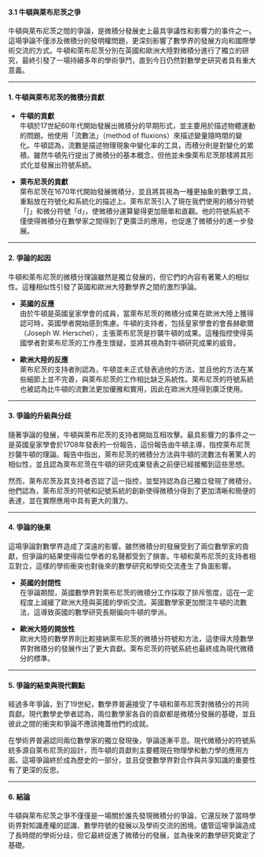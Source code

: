 #### 3.1 牛頓與萊布尼茨之爭

牛頓與萊布尼茨之間的爭論，是微積分發展史上最具爭議性和影響力的事件之一。這場爭論不僅涉及微積分的發明權問題，更深刻影響了數學界的發展方向和國際學術交流的方式。牛頓和萊布尼茨分別在英國和歐洲大陸對微積分進行了獨立的研究，最終引發了一場持續多年的學術爭鬥，直到今日仍然對數學史研究者具有重大意義。

---

#### **1. 牛頓與萊布尼茨的微積分貢獻**

- **牛頓的貢獻**  
  牛頓於17世紀60年代開始發展出微積分的早期形式，並主要用於描述物體運動的問題。他使用「流數法」（method of fluxions）來描述變量隨時間的變化。牛頓認為，流數是描述物理現象中變化率的工具，而積分則是對變化的累積。雖然牛頓先行提出了微積分的基本概念，但他並未像萊布尼茨那樣將其形式化並發展出符號系統。

- **萊布尼茨的貢獻**  
  萊布尼茨在1670年代開始發展微積分，並且將其視為一種更抽象的數學工具，重點放在符號化和系統化的描述上。萊布尼茨引入了現在我們使用的積分符號「∫」和微分符號「d」，使微積分運算變得更加簡單和直觀。他的符號系統不僅使得微積分在數學家之間得到了更廣泛的應用，也促進了微積分的進一步發展。

---

#### **2. 爭論的起因**

牛頓和萊布尼茨的微積分理論雖然是獨立發展的，但它們的內容有著驚人的相似性。這種相似性引發了英國和歐洲大陸數學界之間的激烈爭論。

- **英國的反應**  
  由於牛頓是英國皇家學會的成員，當萊布尼茨的微積分成果在歐洲大陸上獲得認可時，英國學者開始感到焦慮。牛頓的支持者，包括皇家學會的會長赫歇爾（Joseph W. Herschel），主張萊布尼茨是抄襲牛頓的成果。這種指控使得英國學者對萊布尼茨的工作產生懷疑，並將其視為對牛頓研究成果的威脅。

- **歐洲大陸的反應**  
  萊布尼茨的支持者則認為，牛頓並未正式發表過他的方法，並且他的方法在某些細節上並不完善，與萊布尼茨的工作相比缺乏系統性。萊布尼茨的符號系統也被認為比牛頓的流數法更加優雅和實用，因此在歐洲大陸得到廣泛使用。

---

#### **3. 爭論的升級與分歧**

隨著爭論的發展，牛頓與萊布尼茨的支持者開始互相攻擊。最具影響力的事件之一是英國皇家學會於1708年發表的一份報告，這份報告由牛頓主導，指控萊布尼茨抄襲牛頓的理論。報告中指出，萊布尼茨的微積分方法與牛頓的流數法有著驚人的相似性，並且認為萊布尼茨在牛頓的研究成果發表之前便已經接觸到這些思想。

然而，萊布尼茨及其支持者否認了這一指控，並堅持認為自己獨立發現了微積分。他們認為，萊布尼茨的符號和記號系統的創新使得微積分得到了更加清晰和簡便的表達，並在實際應用中具有更大的潛力。

---

#### **4. 爭論的後果**

這場爭論對數學界造成了深遠的影響。雖然微積分的發展受到了兩位數學家的貢獻，但爭論的結果使得兩位學者的名聲都受到了損害。牛頓和萊布尼茨的支持者相互對立，這樣的學術衝突也對後來的數學研究和學術交流產生了負面影響。

- **英國的封閉性**  
  在爭論期間，英國數學界對萊布尼茨的微積分工作採取了排斥態度，這在一定程度上減緩了歐洲大陸與英國的學術交流。英國數學家更加關注牛頓的流數法，這導致英國的數學研究長期偏向牛頓的學派。

- **歐洲大陸的開放性**  
  歐洲大陸的數學界則比較接納萊布尼茨的微積分符號和方法，這使得大陸數學界對微積分的發展作出了更大貢獻。萊布尼茨的符號系統也最終成為現代微積分的標準。

---

#### **5. 爭論的結束與現代觀點**

經過多年爭論，到了19世紀，數學界普遍接受了牛頓和萊布尼茨對微積分的共同貢獻。現代數學史學者認為，兩位數學家各自的貢獻都是微積分發展的基礎，並且彼此之間的衝突和爭論不應該掩蓋他們的成就。

在學術界普遍認同兩位數學家的獨立發現後，爭論逐漸平息。現代微積分的符號系統多源自萊布尼茨的設計，而牛頓的貢獻則主要體現在物理學和動力學的應用方面。這場爭論終於成為歷史的一部分，並且促使數學界對合作與共享知識的重要性有了更深的反思。

---

#### **6. 結論**

牛頓與萊布尼茨之爭不僅僅是一場關於誰先發現微積分的爭論，它還反映了當時學術界對知識產權的認識、數學符號的發展以及學術交流的困境。儘管這場爭論造成了長時間的學術分歧，但它最終促進了微積分的發展，並為後來的數學研究奠定了基礎。